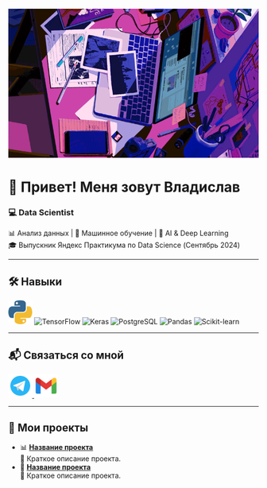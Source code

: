 
<p align="center">
  <img src="https://github.com/St-Rann/St-Rann/blob/main/type%202.gif?raw=true" alt="GIF" width="600" height="300">
</p>

# 👋 Привет! Меня зовут Владислав

### 💻 Data Scientist


📊 Анализ данных | 🤖 Машинное обучение | 🧠 AI & Deep Learning  
🎓 Выпускник Яндекс Практикума по Data Science (Сентябрь 2024)


---

## 🛠️ Навыки

<div align="left">
  <img src="https://github.com/St-Rann/St-Rann/blob/main/icons8-python-96.png?raw=true" width="48" height="48" alt="Python" />
  <img src="https://upload.wikimedia.org/wikipedia/commons/2/2d/Tensorflow_logo.svg" width="48" height="48" alt="TensorFlow" />
  <img src="https://upload.wikimedia.org/wikipedia/commons/a/ae/Keras_logo.svg" width="48" height="48" alt="Keras" />
  <img src="https://upload.wikimedia.org/wikipedia/commons/2/29/Postgresql_elephant.svg" width="48" height="48" alt="PostgreSQL" />
  <img src="https://upload.wikimedia.org/wikipedia/commons/e/ed/Pandas_logo.svg" width="48" height="48" alt="Pandas" />
  <img src="https://upload.wikimedia.org/wikipedia/commons/0/05/Scikit_learn_logo_small.svg" width="48" height="48" alt="Scikit-learn" />
</div>

---

## 📬 Связаться со мной

<div align="left">
  <a href="https://t.me/SaintRann" target="_blank">
    <img src="https://github.com/St-Rann/St-Rann/blob/main/icons8-telegram-logo-144.png?raw=true" width="48" height="48" alt="Telegram" />
  </a>
  <a href="mailto: vlad1117111@gmail.com">
    <img src="https://github.com/St-Rann/St-Rann/blob/main/icons8-gmail-144.png?raw=true" width="48" height="48" alt="Gmail" />
  </a>
</div>

---

## 🚀 Мои проекты

- 📊 **[Название проекта](<!-- Добавьте ссылку на проект -->)**  
📌 Краткое описание проекта.
- 🤖 **[Название проекта](<!-- Добавьте ссылку на проект -->)**  
📌 Краткое описание проекта.

